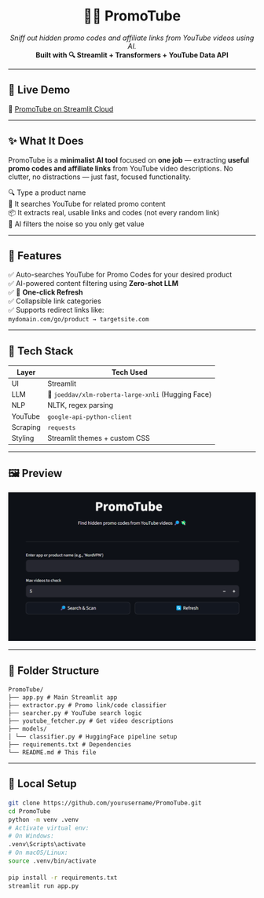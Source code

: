 <h1 align="center">🕵️‍♂️ PromoTube</h1>
<p align="center">
  <i>Sniff out hidden promo codes and affiliate links from YouTube videos using AI.</i><br>
  <strong>Built with 🔍 Streamlit + Transformers + YouTube Data API</strong>
</p>

---

## 🚀 Live Demo

🔗 [PromoTube on Streamlit Cloud](https://promo-tube.streamlit.app)  


---

## ✨ What It Does

PromoTube is a **minimalist AI tool** focused on **one job** — extracting **useful promo codes and affiliate links** from YouTube video descriptions. No clutter, no distractions — just fast, focused functionality.

🔍 Type a product name  
🎯 It searches YouTube for related promo content  
📦 It extracts real, usable links and codes (not every random link)  
🧠 AI filters the noise so you only get value


---

## 🎨 Features

✅ Auto-searches YouTube for Promo Codes for your desired product  
✅ AI-powered content filtering using **Zero-shot LLM**   
✅ 🔄 **One-click Refresh**  
✅ Collapsible link categories  
✅ Supports redirect links like:  
`mydomain.com/go/product → targetsite.com`

---

## 🧠 Tech Stack

| Layer         | Tech Used                                     |
|---------------|-----------------------------------------------|
| UI            | Streamlit                                     |
| LLM           | 🤖 `joeddav/xlm-roberta-large-xnli` (Hugging Face) |
| NLP           | NLTK, regex parsing                           |
| YouTube       | `google-api-python-client`                    |
| Scraping      | `requests`                    |
| Styling       | Streamlit themes + custom CSS                 |

---

## 🖼️ Preview

<p align="center">
  <img src="/assets/landing.png" width="700" alt="Preview">
</p>

---

## 📂 Folder Structure
```
PromoTube/
├── app.py # Main Streamlit app
├── extractor.py # Promo link/code classifier
├── searcher.py # YouTube search logic
├── youtube_fetcher.py # Get video descriptions
├── models/
│ └── classifier.py # HuggingFace pipeline setup
├── requirements.txt # Dependencies
└── README.md # This file

```

---

## 🧪 Local Setup

```bash
git clone https://github.com/yourusername/PromoTube.git
cd PromoTube
python -m venv .venv
# Activate virtual env:
# On Windows:
.venv\Scripts\activate
# On macOS/Linux:
source .venv/bin/activate

pip install -r requirements.txt
streamlit run app.py
```
